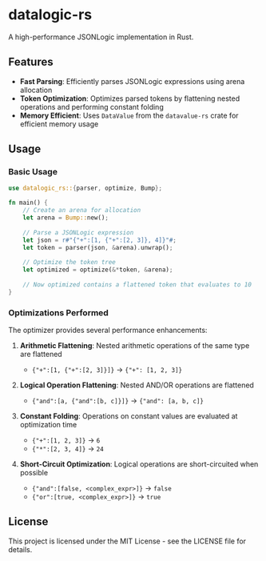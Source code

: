 # datalogic-rs

A high-performance JSONLogic implementation in Rust.

## Features

- **Fast Parsing**: Efficiently parses JSONLogic expressions using arena allocation
- **Token Optimization**: Optimizes parsed tokens by flattening nested operations and performing constant folding
- **Memory Efficient**: Uses `DataValue` from the `datavalue-rs` crate for efficient memory usage

## Usage

### Basic Usage

```rust
use datalogic_rs::{parser, optimize, Bump};

fn main() {
    // Create an arena for allocation
    let arena = Bump::new();
    
    // Parse a JSONLogic expression
    let json = r#"{"+":[1, {"+":[2, 3]}, 4]}"#;
    let token = parser(json, &arena).unwrap();
    
    // Optimize the token tree
    let optimized = optimize(&*token, &arena);
    
    // Now optimized contains a flattened token that evaluates to 10
}
```

### Optimizations Performed

The optimizer provides several performance enhancements:

1. **Arithmetic Flattening**: Nested arithmetic operations of the same type are flattened
   - `{"+":[1, {"+":[2, 3]}]}` → `{"+": [1, 2, 3]}`

2. **Logical Operation Flattening**: Nested AND/OR operations are flattened
   - `{"and":[a, {"and":[b, c]}]}` → `{"and": [a, b, c]}`

3. **Constant Folding**: Operations on constant values are evaluated at optimization time
   - `{"+":[1, 2, 3]}` → `6`
   - `{"*":[2, 3, 4]}` → `24`

4. **Short-Circuit Optimization**: Logical operations are short-circuited when possible
   - `{"and":[false, <complex_expr>]}` → `false`
   - `{"or":[true, <complex_expr>]}` → `true`

## License

This project is licensed under the MIT License - see the LICENSE file for details.

